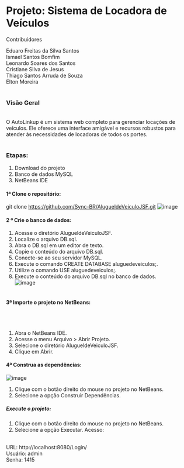 


# Projeto: Sistema de Locadora de Veículos  
Contribuidores

Eduaro Freitas da Silva Santos <br>
Ismael Santos Bomfim <br>
Leonardo Soares dos Santos<br>
Cristiane Silva de Jesus<br>
Thiago Santos Arruda de Souza<br>
Elton Moreira<br>
#



### Visão Geral
<br>
O AutoLinkup é um sistema web completo para gerenciar locações de veículos. Ele oferece uma interface amigável e recursos robustos para atender às necessidades de locadoras de todos os portes.

#

### Etapas:

1. Download do projeto<br>
2. Banco de dados MySQL<br>
3. NetBeans IDE

#### 1ª Clone o repositório:
git clone https://github.com/Sync-BR/AlugueldeVeiculoJSF.git
![image](https://github.com/Sync-BR/AlugueldeVeiculoJSF/assets/73096891/4a110be4-8dcd-4137-985e-9305c2643d21)

#### 2 ª Crie o banco de dados:

1. Acesse o diretório AlugueldeVeiculoJSF.<br>
2. Localize o arquivo DB.sql.<br>
3. Abra o DB.sql em um editor de texto.<br>
4. Copie o conteúdo do arquivo DB.sql.<br>
5. Conecte-se ao seu servidor MySQL.<br>
6. Execute o comando CREATE DATABASE aluguedeveiculos;.<br>
7. Utilize o comando USE aluguedeveiculos;.<br>
8. Execute o conteúdo do arquivo DB.sql no banco de dados.<br> 
![image](https://github.com/Sync-BR/AlugueldeVeiculoJSF/assets/73096891/6b93d913-34fa-454d-869a-3ef5743929a6)
<br><br>

#### 3ª Importe o projeto no NetBeans:<br>
<br><br>

1. Abra o NetBeans IDE.<br>
2. Acesse o menu Arquivo > Abrir Projeto.<br>
3. Selecione o diretório AlugueldeVeiculoJSF.<br>
4. Clique em Abrir.<br>

#### 4ª Construa as dependências:
![image](https://github.com/Sync-BR/AlugueldeVeiculoJSF/assets/73096891/eb831bbe-c5fa-474a-a7a6-d1cb9d3b9745)
1. Clique com o botão direito do mouse no projeto no NetBeans.
2. Selecione a opção Construir Dependências.

##### Execute o projeto:

1. Clique com o botão direito do mouse no projeto no NetBeans.
2. Selecione a opção Executar.
Acesso:
<br>
URL: http://localhost:8080/Login/
<br>
Usuário: admin
<br>
Senha: 1415